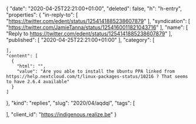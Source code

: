 {
  "date": "2020-04-25T22:21:00+01:00",
  "deleted": false,
  "h": "h-entry",
  "properties": {
    "in-reply-to": [
      "https://twitter.com/edent/status/1254141885238607879"
    ],
    "syndication": [
      "https://twitter.com/JamieTanna/status/1254160011821043716"
    ],
    "name": [
      "Reply to https://twitter.com/edent/status/1254141885238607879"
    ],
    "published": [
      "2020-04-25T22:21:00+01:00"
    ],
    "category": [

    ],
    "content": [
      {
        "html": "",
        "value": "Are you able to install the Ubuntu PPA linked from https://help.nextcloud.com/t/linux-packages-status/10216 ? That seems to have 2.6.4 available"
      }
    ]
  },
  "kind": "replies",
  "slug": "2020/04/aqdql",
  "tags": [

  ],
  "client_id": "https://indigenous.realize.be"
}
